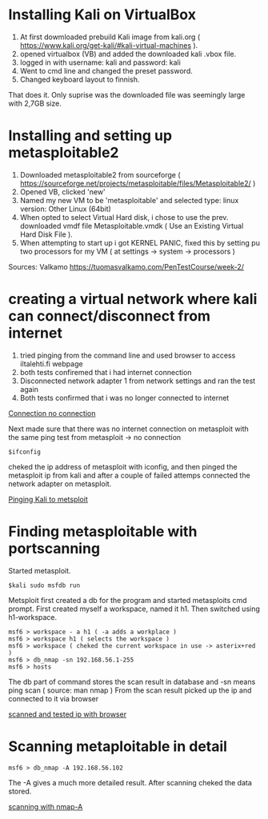 # Installing Kali on VirtualBox

1. At first dowmloaded prebuild Kali image from kali.org ( https://www.kali.org/get-kali/#kali-virtual-machines ).
2. opened virtualbox (VB) and added the downloaded kali .vbox file.
3. logged in with username: kali and password: kali
4. Went to cmd line and changed the preset password. 
5. Changed keyboard layout to finnish.


That does it. Only suprise was the downloaded file was seemingly large with 2,7GB size.


# Installing and setting up metasploitable2

1. Downloaded metasploitable2 from sourceforge ( https://sourceforge.net/projects/metasploitable/files/Metasploitable2/ )
2. Opened VB, clicked 'new'
3. Named my new VM to be 'metasploitable' and selected type: linux version: Other Linux (64bit)
4. When opted to select Virtual Hard disk, i chose to use the prev. downloaded vmdf file Metasploitable.vmdk ( Use an Existing Virtual Hard Disk File ).
5. When attempting to start up i got KERNEL PANIC, fixed this by setting pu two processors for my VM ( at settings -> system -> processors )

Sources: Valkamo https://tuomasvalkamo.com/PenTestCourse/week-2/


# creating a virtual network where kali can connect/disconnect from internet

1. tried pinging from the command line and used browser to access iltalehti.fi webpage
2. both tests confiremed that i had internet connection
3. Disconnected network adapter 1 from network settings and ran the test again
4. Both tests confirmed that i was no longer connected to internet

[Connection no connection](/pingtest%20pass%26fail.jpg?raw=true "Testing connection")

Next made sure that there was no internet connection on metasploit with the same ping test from metasploit -> no connection
    
    $ifconfig

cheked the ip address of metasploit with iconfig, and then pinged the metasploit ip from kali and after a couple of failed attemps connected the network adapter on metasploit.

[Pinging Kali to metsploit](/pingkalitometa.jpg?raw=true "Testing connection")

# Finding metasploitable with portscanning

Started metasploit. 

    $kali sudo msfdb run

Metsploit first created a db for the program and started metasploits cmd prompt.
First created myself a workspace, named it h1. Then switched using h1-workspace.

    msf6 > workspace - a h1 ( -a adds a workplace )
    msf6 > workspace h1 ( selects the workspace )
    msf6 > workspace ( cheked the current workspace in use -> asterix+red )
    msf6 > db_nmap -sn 192.168.56.1-255
    msf6 > hosts

The db part of command stores the scan result in database and -sn means ping scan ( source: man nmap )
From the scan result picked up the ip and connected to it via browser

[scanned and tested ip with browser](/nmap.jpg?raw=true "scanning and testing")

# Scanning metaploitable in detail

    msf6 > db_nmap -A 192.168.56.102

The -A gives a much more detailed result. After scanning cheked the data stored.

[scanning with nmap-A](/nmap.jpg?raw=true "scanning with -A")
              

